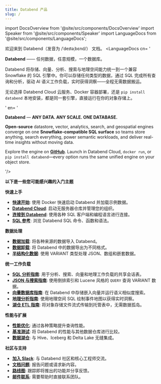 ```yaml
---
title: Databend 产品
slug: /
---
```


import DocsOverview from '@site/src/components/DocsOverview'
import Speaker from '@site/src/components/Speaker'
import LanguageDocs from '@site/src/components/LanguageDocs';

欢迎来到 Databend（发音为 /ˈdeɪtəˌbɛnd/）<Speaker /> 文档。
<LanguageDocs
cn=
'

**Databend** —— 任何数据，任意规模，一个数据库。

Databend 将存储、向量、分析、搜索与地理空间能力统一到一个兼容 Snowflake 的 SQL 引擎中。你可以存储任何类型的数据，通过 SQL 完成所有查询和分析，驱动 AI 语义工作负载，实时获得洞察——全程无需数据搬运。

无论选择 Databend Cloud 云服务、Docker 容器部署，还是 `pip install databend` 本地安装，都是同一套引擎，直接运行在你的对象存储上。

'
en=
'

**Databend** — **ANY DATA. ANY SCALE. ONE DATABASE.**

**Open-source** datastore, vector, analytics, search, and geospatial engines converge on one **Snowflake-compatible SQL surface** so teams store anything, search everything, power semantic workloads, and deliver real-time insights without moving data.

Explore the engine on [**GitHub**](https://github.com/databendlabs/databend). Launch in Databend Cloud, `docker run`, or `pip install databend`—every option runs the same unified engine on your object store.

'/>

<DocsOverview />

**以下是一些您可能感兴趣的入门主题**

**快速上手**
- **[快速开始](/guides/deploy/quickstart)**: 使用 Docker 快速启动 Databend 并加载示例数据。
- **[Databend Cloud](/guides/cloud)**: 启动无服务器仓库并管理您的组织。
- **[连接到 Databend](/guides/sql-clients)**: 使用各种 SQL 客户端和编程语言进行连接。
- **[SQL 参考](/sql)**: 浏览 Databend SQL 命令、函数和语法。

**数据处理**
- **[数据加载](/guides/load-data)**: 将各种来源的数据导入 Databend。
- **[数据卸载](/guides/unload-data)**: 将 Databend 中的数据导出为不同格式。
- **[半结构化数据](/sql/sql-functions/semi-structured-functions)**: 使用 VARIANT 类型处理 JSON、数组和嵌套数据。

**统一工作负载**
- **[SQL 分析指南](/guides/query/sql-analytics)**: 用于分析、搜索、向量和地理工作负载的共享会话表。
- **[JSON 与搜索指南](/guides/query/json-search)**: 使用倒排索引和 Lucene 风格的 `QUERY` 查询 VARIANT 数据。
- **[向量数据库指南](/guides/query/vector-db)**: 在 Databend 中存储嵌入向量并运行语义相似度搜索。
- **[地理分析指南](/guides/query/geo-analytics)**: 使用地理空间 SQL 绘制事件地图以获得实时洞察。
- **[湖仓 ETL 指南](/guides/query/lakehouse-etl)**: 将对象存储文件流式传输到托管表中，无需数据孤岛。

**性能与扩展**
- **[性能优化](/guides/performance)**: 通过各种策略提升查询性能。
- **[基准测试](/guides/benchmark)**: 将 Databend 的性能与其他数据仓库进行比较。
- **[数据湖仓](/sql/sql-reference/table-engines)**: 与 Hive、Iceberg 和 Delta Lake 无缝集成。

**社区与支持**
- **[加入 Slack](https://link.databend.com/join-slack)**: 与 Databend 社区和核心工程师交流。
- **[文档问题](https://github.com/databendlabs/databend-docs/issues)**: 报告问题或请求新内容。
- **[路线图](https://github.com/databendlabs/databend/issues/14167)**: 跟踪即将推出的功能并分享反馈。
- **[邮件联系](mailto:hi@databend.com)**: 需要帮助时直接联系团队。
